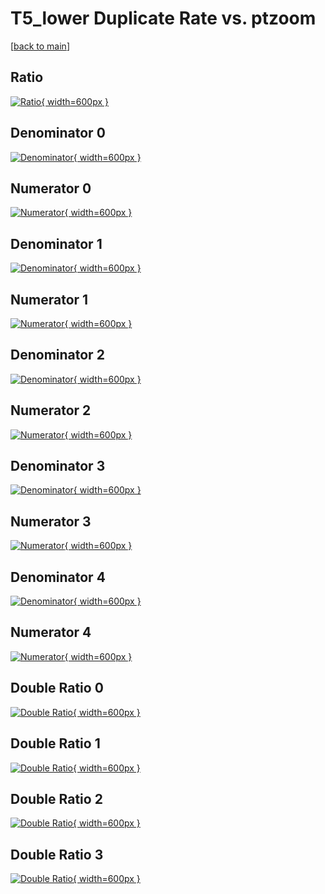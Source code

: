 # T5_lower Duplicate Rate vs. ptzoom

[[back to main](./)]



## Ratio

[![Ratio](../mtv/var/T5_lower_duplrate_ptzoom.png){ width=600px }](../mtv/var/T5_lower_duplrate_ptzoom.pdf)

## Denominator 0

[![Denominator](../mtv/den/T5_lower_duplrate_ptzoom_den0.png){ width=600px }](../mtv/den/T5_lower_duplrate_ptzoom_den0.pdf)

## Numerator 0

[![Numerator](../mtv/num/T5_lower_duplrate_ptzoom_num0.png){ width=600px }](../mtv/num/T5_lower_duplrate_ptzoom_num0.pdf)

## Denominator 1

[![Denominator](../mtv/den/T5_lower_duplrate_ptzoom_den1.png){ width=600px }](../mtv/den/T5_lower_duplrate_ptzoom_den1.pdf)

## Numerator 1

[![Numerator](../mtv/num/T5_lower_duplrate_ptzoom_num1.png){ width=600px }](../mtv/num/T5_lower_duplrate_ptzoom_num1.pdf)

## Denominator 2

[![Denominator](../mtv/den/T5_lower_duplrate_ptzoom_den2.png){ width=600px }](../mtv/den/T5_lower_duplrate_ptzoom_den2.pdf)

## Numerator 2

[![Numerator](../mtv/num/T5_lower_duplrate_ptzoom_num2.png){ width=600px }](../mtv/num/T5_lower_duplrate_ptzoom_num2.pdf)

## Denominator 3

[![Denominator](../mtv/den/T5_lower_duplrate_ptzoom_den3.png){ width=600px }](../mtv/den/T5_lower_duplrate_ptzoom_den3.pdf)

## Numerator 3

[![Numerator](../mtv/num/T5_lower_duplrate_ptzoom_num3.png){ width=600px }](../mtv/num/T5_lower_duplrate_ptzoom_num3.pdf)

## Denominator 4

[![Denominator](../mtv/den/T5_lower_duplrate_ptzoom_den4.png){ width=600px }](../mtv/den/T5_lower_duplrate_ptzoom_den4.pdf)

## Numerator 4

[![Numerator](../mtv/num/T5_lower_duplrate_ptzoom_num4.png){ width=600px }](../mtv/num/T5_lower_duplrate_ptzoom_num4.pdf)

## Double Ratio 0

[![Double Ratio](../mtv/ratio/T5_lower_duplrate_ptzoom_ratio0.png){ width=600px }](../mtv/ratio/T5_lower_duplrate_ptzoom_ratio0.pdf)

## Double Ratio 1

[![Double Ratio](../mtv/ratio/T5_lower_duplrate_ptzoom_ratio1.png){ width=600px }](../mtv/ratio/T5_lower_duplrate_ptzoom_ratio1.pdf)

## Double Ratio 2

[![Double Ratio](../mtv/ratio/T5_lower_duplrate_ptzoom_ratio2.png){ width=600px }](../mtv/ratio/T5_lower_duplrate_ptzoom_ratio2.pdf)

## Double Ratio 3

[![Double Ratio](../mtv/ratio/T5_lower_duplrate_ptzoom_ratio3.png){ width=600px }](../mtv/ratio/T5_lower_duplrate_ptzoom_ratio3.pdf)

